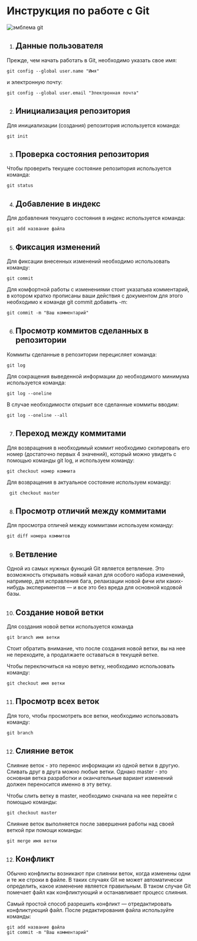 # **Инструкция по работе с Git**

![эмблема git](Git.png)

1. ## Данные пользователя

Прежде, чем начать работать в Git, необходимо указать свое имя:

    git config --global user.name "Имя"

и электронную почту:

    git config --global user.email "Электронная почта"

2. ## Инициализация репозитория

Для инициализации (создания) репозитория используется команда:

    git init

3. ## Проверка состояния репозитория

Чтобы проверить текущее состояние репозитория используется команда: 

    git status

4. ## Добавление в индекс

Для добавления текущего состояния в индекс используется команда:

    git add название файла

5. ## Фиксация изменений

Для фиксации внесенных изменений необходимо использовать команду:

    git commit

Для комфортной работы с изменениями стоит указатьва комментарий, в котором кратко прописаны ваши действия с документом для этого необходимо к команде git commit добавить -m:

    git commit -m "Ваш комментарий"
    
6. ## Просмотр коммитов сделанных в репозитории

Коммиты сделанные в репозитории перецисляет команда:

    git log

Для сокращения выведенной информации до необходимого минимума используется команда:

    git log --oneline

В случае необходимости открыит все сделанные коммиты вводим:

    git log --oneline --all

7. ## Переход между коммитами

Для возвращения в необходимый коммит необходимо скопировать его номер (достаточно первых 4 значений), который можно увидеть с помощью команды git log, и используем команду:

    git checkout номер коммита

Для возвращения в актуальное состояние используем команду:

     git checkout master

8. ## Просмотр отличий между коммитами

Для просмотра отличей между коммитами используем команду:

    git diff номера коммитов

9. ## Ветвление

Одной из самых нужных функций Git является ветвление. Это возможность открывать новый канал для особого набора изменений, например, для исправления бага, релаизации новой фичи или каких-нибудь экспериментов — и все это без вреда для основной кодовой базы.

10. ## Создание новой ветки

Для создания новой ветки используется команда

    git branch имя ветки

Стоит обратить внимание, что после создания новой ветки, вы на нее не переходите, а продалжаете оставаться в текущей ветке.

Чтобы переключиться на новую ветку, необходимо использовать команду:

    git checkout имя ветки

11. ## Просмотр всех веток

Для того, чтобы просмотреть все ветки, необходимо использовать команду:

    git branch

12. ## Слияние веток

Слияние веток - это перенос информации из одной ветки в другую. Сливать друг в друга можно любые ветки. Однако master - это основная ветка разработки и оканчательные вариант изменений должен переносится именно в эту ветку. 

Чтобы слить ветку в master, необходимо сначала на нее перейти с помощью команды:

    git checkout master
    
Слияние веток выполняется после завершения работы над своей веткой при помощи команды:

    git merge имя ветки


12. ## Конфликт

Обычно конфликты возникают при слиянии веток, когда изменены одни и те же строки в файле. В таких случаях Git не может автоматически определить, какое изменение является правильным. В таком случае Git помечает файл как конфликтующий и останавливает процесс слияния.

Самый простой способ разрешить конфликт — отредактировать конфликтующий файл. После редактирования файла используйте команды:

    git add название файла
    git commit -m "Ваш комментарий"
    


